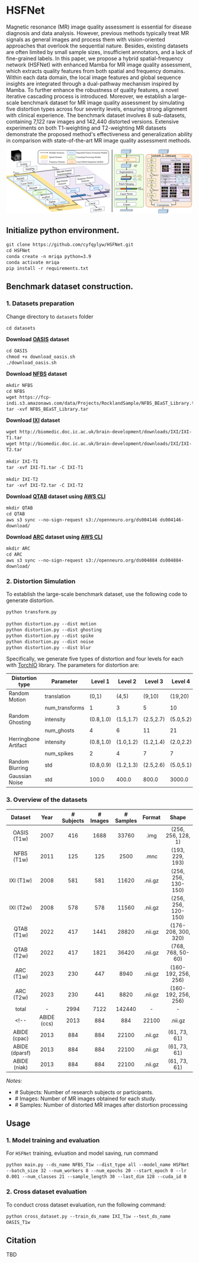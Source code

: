 # HSFNet

Magnetic resonance (MR) image quality assessment is essential for disease diagnosis and data analysis. However, previous methods typically treat MR signals as general images and process them with vision-oriented approaches that overlook the sequential nature. Besides, existing datasets are often limited by small sample sizes, insufficient annotators, and a lack of fine-grained labels. In this paper, we propose a hybrid spatial-frequency network (HSFNet) with enhanced Mamba for MR image quality assessment, which extracts quality features from both spatial and frequency domains. Within each data domain, the local image features and global sequence insights are integrated through a dual-pathway mechanism inspired by Mamba. To further enhance the robustness of quality features, a novel iterative cascading process is introduced. Moreover, we establish a large-scale benchmark dataset for MR image quality assessment by simulating five distortion types across four severity levels, ensuring strong alignment with clinical experience. The benchmark dataset involves 8 sub-datasets, containing 7,122 raw images and 142,440 distorted versions. Extensive experiments on both T1-weighting and T2-weighting MR datasets demonstrate the proposed method's effectiveness and generalization ability in comparison with state-of-the-art MR image quality assessment methods. 

<div align=center><img src="assets/HSFNet.jpg"></div>





## Initialize python environment.

```
git clone https://github.com/cyfqylyw/HSFNet.git
cd HSFNet
conda create -n mriqa python=3.9
conda activate mriqa
pip install -r requirements.txt
```



## Benchmark dataset construction.

### 1. Datasets preparation

Change directory to `datasets` folder

```
cd datasets
```


**Download [OASIS](https://sites.wustl.edu/oasisbrains/home/oasis-1/) dataset**

```
cd OASIS
chmod +x download_oasis.sh
./download_oasis.sh
```


**Download [NFBS](http://preprocessed-connectomes-project.org/NFB_skullstripped/index.html) dataset**

```
mkdir NFBS
cd NFBS
wget https://fcp-indi.s3.amazonaws.com/data/Projects/RocklandSample/NFBS_BEaST_Library.tar
tar -xvf NFBS_BEaST_Library.tar
```


**Download [IXI](https://brain-development.org/ixi-dataset/) dataset**

```
wget http://biomedic.doc.ic.ac.uk/brain-development/downloads/IXI/IXI-T1.tar
wget http://biomedic.doc.ic.ac.uk/brain-development/downloads/IXI/IXI-T2.tar

mkdir IXI-T1
tar -xvf IXI-T1.tar -C IXI-T1

mkdir IXI-T2
tar -xvf IXI-T2.tar -C IXI-T2
```


**Download [QTAB](https://openneuro.org/datasets/ds004146/versions/1.0.4) dataset using [AWS CLI](https://aws.amazon.com/cli/)**

```
mkdir QTAB
cd QTAB
aws s3 sync --no-sign-request s3://openneuro.org/ds004146 ds004146-download/
```


**Download [ARC](https://openneuro.org/datasets/ds004884/versions/1.0.1) dataset using [AWS CLI](https://aws.amazon.com/cli/)**

```
mkdir ARC
cd ARC
aws s3 sync --no-sign-request s3://openneuro.org/ds004884 ds004884-download/
```

### 2. Distortion Simulation

To establish the large-scale benchmark dataset, use the following code to generate distortion.

```
python transform.py

python distortion.py --dist motion
python distortion.py --dist ghosting
python distortion.py --dist spike
python distortion.py --dist noise
python distortion.py --dist blur
```

Specifically, we generate five types of distortion and four levels for each with [TorchIO](https://torchio.readthedocs.io) library. The parameters for distortion are:

| Distortion type     | Parameter        | Level 1      | Level 2      | Level 3      | Level 4      |
|---------------------|------------------|--------------|--------------|--------------|--------------|
| Random Motion       | translation      | (0,1)        | (4,5)        | (9,10)       | (19,20)      |
|                     | num_transforms   | 1            | 3            | 5            | 10           |
| Random Ghosting     | intensity        | (0.8,1.0)    | (1.5,1.7)    | (2.5,2.7)    | (5.0,5.2)    |
|                     | num_ghosts       | 4            | 6            | 11           | 21           |
| Herringbone Artifact| intensity        | (0.8,1.0)    | (1.0,1.2)    | (1.2,1.4)    | (2.0,2.2)    |
|                     | num_spikes       | 2            | 4            | 7            | 7            |
| Random Blurring     | std              | (0.8,0.9)    | (1.2,1.3)    | (2.5,2.6)    | (5.0,5.1)    |
| Gaussian Noise      | std              | 100.0        | 400.0        | 800.0        | 3000.0       |


### 3. Overview of the datasets

| Dataset | Year | # Subjects | # Images | # Samples | Format | Shape |
| :---: | :---: | :---: | :---: | :---: | :---: | :---: |
| OASIS (T1w) | 2007 | 416 | 1688 | 33760 | .img | (256, 256, 128, 1) |
| NFBS (T1w) | 2011 | 125 | 125 | 2500 | .mnc |  (193, 229, 193)  |
| IXI (T1w) | 2008 | 581 | 581 | 11620 | .nii.gz | (256, 256, 130-150) |
| IXI (T2w) | 2008 | 578 | 578 | 11560 | .nii.gz | (256, 256, 120-150) |
| QTAB (T1w) | 2022 | 417 | 1441 | 28820 | .nii.gz | (176-208, 300, 320) |
| QTAB (T2w) | 2022 | 417 | 1821 | 36420 | .nii.gz | (768, 768, 50-60) |
| ARC (T1w) | 2023 | 230 | 447 | 8940 | .nii.gz | (160-192, 256, 256) |
| ARC (T2w) | 2023 | 230 | 441 | 8820 | .nii.gz | (160-192, 256, 256) |
| total  | - | 2994 | 7122 | 142440 | - | - |
<!-- | ABIDE (ccs) | 2013 | 884 | 884 | 22100 | .nii.gz | (61, 73, 61) |
| ABIDE (cpac) | 2013 | 884 | 884 | 22100 | .nii.gz | (61, 73, 61) |
| ABIDE (dparsf) | 2013 | 884 | 884 | 22100 | .nii.gz | (61, 73, 61) |
| ABIDE (niak) | 2013 | 884 | 884 | 22100 | .nii.gz | (61, 73, 61) | -->


*Notes:*
- \# Subjects: Number of research subjects or participants.
- \# Images: Number of MR images obtained for each study.
- \# Samples: Number of distorted MR images after distortion processing



## Usage

### 1. Model training and evaluation

For `HSFNet` training, evluation and model saving, run command

```
python main.py --ds_name NFBS_T1w --dist_type all --model_name HSFNet --batch_size 32 --num_workers 8 --num_epochs 20 --start_epoch 0 --lr 0.001 --num_classes 21 --sample_length 30 --last_dim 128 --cuda_id 0
```


### 2. Cross dataset evaluation

To conduct cross dataset evaluation, run the following command:

```
python cross_dataset.py --train_ds_name IXI_T1w --test_ds_name OASIS_T1w
```



## Citation

TBD
